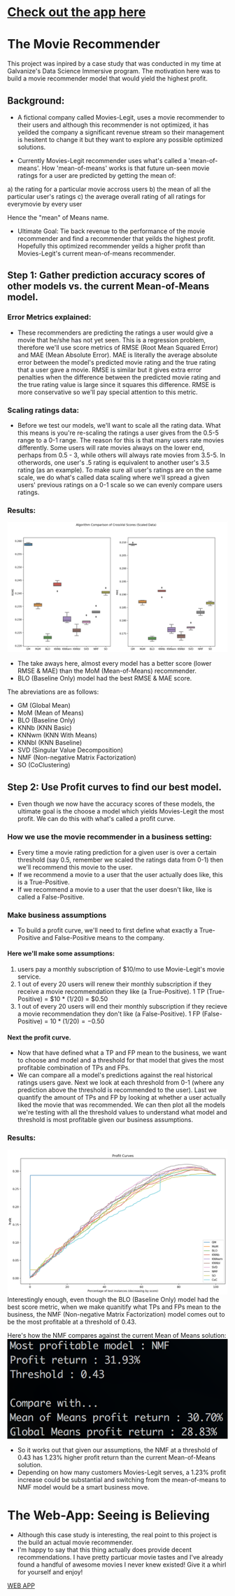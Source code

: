 # [Check out the app here](http://ec2-52-91-161-183.compute-1.amazonaws.com:8105/)

# The Movie Recommender

This project was inpired by a case study that was conducted in my time at Galvanize's Data Science Immersive program. The motivation here was to build a movie recommender model that would yield the highest profit. 

## Background:
- A fictional company called Movies-Legit, uses a movie recommender to their users and although this recommender is not optimized, it has yeilded the company a significant revenue stream so their management is hesitent to change it but they want to explore any possible optimized solutions.

- Currently Movies-Legit recommender uses what's called a 'mean-of-means'. How 'mean-of-means' works is that future un-seen movie ratings for a user are predicted by getting the mean of:

a) the rating for a particular movie accross users
b) the mean of all the particular user's ratings
c) the average overall rating of all ratings for everymovie by every user

Hence the "mean" of Means name.

- Ultimate Goal: Tie back revenue to the performance of the movie recommender and find a recommender that yeilds the highest profit. Hopefully this optimized recommender yeilds a higher profit than Movies-Legit's current mean-of-means recommender.

## Step 1: Gather prediction accuracy scores of other models vs. the current Mean-of-Means model.
### Error Metrics explained:
- These recommenders are predicting the ratings a user would give a movie that he/she has not yet seen. This is a regression problem, therefore we'll use score metrics of RMSE (Root Mean Squared Error) and MAE (Mean Absolute Error). MAE is literally the average absolute error between the model's predicted movie rating and the true rating that a user gave a movie. RMSE is similar but it gives extra error penalties when the difference between the predicted movie rating and the true rating value is large since it squares this difference. RMSE is more conservative so we'll pay special attention to this metric.

### Scaling ratings data:
- Before we test our models, we'll want to scale all the rating data. What this means is you're re-scaling the ratings a user gives from the 0.5-5 range to a 0-1 range. The reason for this is that many users rate movies differently. Some users will rate movies always on the lower end, perhaps from 0.5 - 3, while others will always rate movies from 3.5-5. In otherwords, one user's .5 rating is equivalent to another user's 3.5 rating (as an example). To make sure all user's ratings are on the same scale, we do what's called data scaling where we'll spread a given users' previous ratings on a 0-1 scale so we can evenly compare users ratings.

### Results:
![CV score of all models, RMSE & MAE](images/cross_val_box_plot_scaled_data_v2.png)
- The take aways here, almost every model has a better score (lower RMSE & MAE) than the MoM (Mean-of-Means) recommender.
- BLO (Baseline Only) model had the best RMSE & MAE score.

The abreviations are as follows:
- GM (Global Mean)
- MoM (Mean of Means)
- BLO (Baseline Only)
- KNNb (KNN Basic)
- KNNwm (KNN With Means)
- KNNbl (KNN Baseline)
- SVD (Singular Value Decomposition)
- NMF (Non-negative Matrix Factorization)
- SO (CoClustering)

## Step 2: Use Profit curves to find our best model.
- Even though we now have the accuracy scores of these models, the ultimate goal is the choose a model which yields Movies-Legit the most profit. We can do this with what's called a profit curve.

### How we use the movie recommender in a business setting:
- Every time a movie rating prediction for a given user is over a certain threshold (say 0.5, remember we scaled the ratings data from 0-1) then we'll recommend this movie to the user.
- If we recommend a movie to a user that the user actually does like, this is a True-Positive.
- If we recommend a movie to a user that the user doesn't like, like is called a False-Positive.

### Make business assumptions
- To build a profit curve, we'll need to first define what exactly a True-Positive and False-Positive means to the company.
#### Here we'll make some assumptions:
1. users pay a monthly subscription of $10/mo to use Movie-Legit's movie service.
2. 1 out of every 20 users will renew their monthly subscription if they receive a movie recommendation they like (a True-Positive). 1 TP (True-Positive) = $10 * (1/20) = $0.50
3. 1 out of every 20 users will end their monthly subscription if they recieve a movie recommendation they don't like (a False-Positive). 1 FP (False-Positive) = $10 * (1/20) = -$0.50

#### Next the profit curve.
- Now that have defined what a TP and FP mean to the business, we want to choose and model and a threshold for that model that gives the most profitable combination of TPs and FPs.
- We can compare all a model's predictions against the real historical ratings users gave. Next we look at each threshold from 0-1 (where any prediction above the threshold is recommended to the user). Last we quantify the amount of TPs and FP by looking at whether a user actually liked the movie that was recommended. We can then plot all the models we're testing with all the threshold values to understand what model and threshold is most profitable given our business assumptions.

### Results:
![profit curves](images/profit_curves_v1.png)
Interestingly enough, even though the BLO (Baseline Only) model had the best score metric, when we make quanitify what TPs and FPs mean to the business, the NMF (Non-negative Matrix Factorization) model comes out to be the most profitable at a threshold of 0.43.

Here's how the NMF compares against the current Mean of Means solution:
![profit_score](images/profit_results_v1.png)
- So it works out that given our assumptions, the NMF at a threshold of 0.43 has 1.23% higher profit return than the current Mean-of-Means solution.
- Depending on how many customers Movies-Legit serves, a 1.23% profit increase could be substantial and switching from the mean-of-means to NMF model would be a smart business move.

# The Web-App: Seeing is Believing
- Although this case study is interesting, the real point to this project is the build an actual movie recommender.
- I'm happy to say that this thing actually does provide decent recommendations. I have pretty particuar movie tastes and I've already found a handful of awesome movies I never knew existed!
Give it a whirl for yourself and enjoy!

[WEB APP](http://ec2-52-91-161-183.compute-1.amazonaws.com:8105/)


